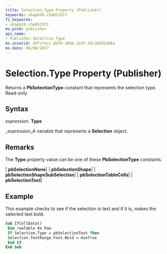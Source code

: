 ```yaml
---
title: Selection.Type Property (Publisher)
keywords: vbapb10.chm851971
f1_keywords:
- vbapb10.chm851971
ms.prod: publisher
api_name:
- Publisher.Selection.Type
ms.assetid: 4dfcfecc-dd76-36b6-21df-34c3865b3064
ms.date: 06/08/2017
---
```



# Selection.Type Property (Publisher)

Returns a **PbSelectionType** constant that represents the selection type. Read-only.


## Syntax

 _expression_. **Type**

 _expression_A variable that represents a **Selection** object.


## Remarks

The **Type** property value can be one of these **PbSelectionType** constants.



| **pbSelectionNone**|
| **pbSelectionShape**|
| **pbSelectionShapeSubSelection**|
| **pbSelectionTableCells**|
| **pbSelectionText**|

## Example

This example checks to see if the selection is text and if it is, makes the selected text bold.


```vb
Sub IfCellData() 
 Dim rowTable As Row 
 If Selection.Type = pbSelectionText Then 
 Selection.TextRange.Font.Bold = msoTrue 
 End If 
End Sub
```


